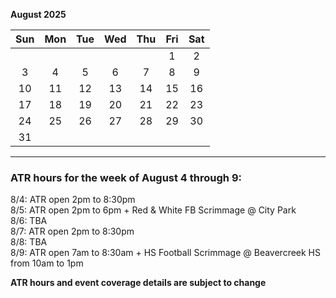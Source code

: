 **August 2025**

|Sun|Mon|Tue|Wed|Thu|Fri|Sat|
|:---:|:---:|:---:|:---:|:---:|:---:|:---:|
|   |   |   |   |   |1  |2  |
|3  |4  |5  |6  |7  |8  |9  |
|10 |11 |12 |13 |14 |15 |16 |
|17 |18 |19 |20 |21 |22 |23 |
|24 |25 |26 |27 |28 |29 |30 |
|31 |   |   |   |   |   |   |  

---  

### ATR hours for the week of August 4 through 9:  

8/4: ATR open 2pm to 8:30pm  
8/5: ATR open 2pm to 6pm + Red & White FB Scrimmage @ City Park  
8/6: TBA  
8/7: ATR open 2pm to 8:30pm  
8/8: TBA  
8/9: ATR open 7am to 8:30am + HS Football Scrimmage @ Beavercreek HS from 10am to 1pm  

**ATR hours and event coverage details are subject to change**
